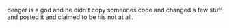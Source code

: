 denger is a god and he didn't copy someones code and changed a few stuff and posted it and claimed to be his not at all.
